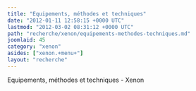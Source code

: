 ```yaml
---
title: "Equipements, méthodes et techniques"
date: "2012-01-11 12:58:15 +0000 UTC"
lastmod: "2012-03-02 08:31:12 +0000 UTC"
path: "recherche/xenon/equipements-methodes-techniques.md"
joomlaid: 45
category: "xenon"
asides: ["xenon.+menu+"]
layout: "recherche"
---
```

Equipements, méthodes et techniques - Xenon
